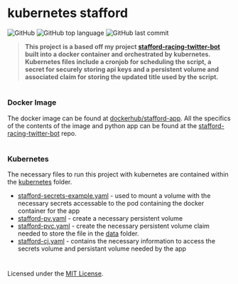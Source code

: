 # kubernetes stafford
![GitHub](https://img.shields.io/github/license/jacobmannix/kubernetes-stafford?color=blue)
![GitHub top language](https://img.shields.io/github/languages/top/jacobmannix/kubernetes-stafford)
![GitHub last commit](https://img.shields.io/github/last-commit/jacobmannix/kubernetes-stafford)

> <b> This project is a based off my project [stafford-racing-twitter-bot](https://github.com/JacobMannix/stafford-racing-twitter-bot) built into a docker container and orchestrated by kubernetes. Kubernetes files include a cronjob for scheduling the script, a secret for securely storing api keys and a persistent volume and associated claim for storing the updated title used by the script. </b>

#
### Docker Image
The docker image can be found at [dockerhub/stafford-app](https://hub.docker.com/repository/docker/jmannix3/stafford-app). All the specifics of the contents of the image and python app can be found at the [stafford-racing-twitter-bot](https://github.com/JacobMannix/stafford-racing-twitter-bot) repo.

#
### Kubernetes
The necessary files to run this project with kubernetes are contained within the [kubernetes](/kubernetes) folder.
- [stafford-secrets-example.yaml](/kubernetes/secrets) - used to mount a volume with the necessary secrets accessable to the pod containing the docker container for the app
- [stafford-pv.yaml](/kubernetes/services) - create a necessary persistent volume
- [stafford-pvc.yaml](/kubernetes/services) - create the necessary persistent volume claim needed to store the file in the [data](/src/data) folder.
- [stafford-cj.yaml](/kubernetes/services) - contains the necessary information to access the secrets volume and persistant volume needed by the app

#
Licensed under the [MIT License](LICENSE).

